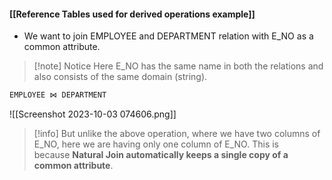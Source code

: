 #### [[Reference Tables used for derived operations example]]

- We want to join EMPLOYEE and DEPARTMENT relation with E_NO as a common attribute.
>[!note] Notice
>Here E_NO has the same name in both the relations and also consists of the same domain (string).

```sql
EMPLOYEE ⋈ DEPARTMENT
```
![[Screenshot 2023-10-03 074606.png]]

>[!info] 
>But unlike the above operation, where we have two columns of E_NO, here we are having only one column of E_NO. This is because **Natural Join automatically keeps a single copy of a common attribute**.

